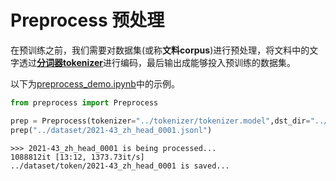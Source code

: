 # Preprocess 预处理

在预训练之前，我们需要对数据集(或称**文料corpus**)进行预处理，将文料中的文字透过[**分词器tokenizer**](tokenizer)进行编码，最后输出成能够投入预训练的数据集。

以下为[preprocess_demo.ipynb](preprocess_demo.ipynb)中的示例。
```python
from preprocess import Preprocess

prep = Preprocess(tokenizer="../tokenizer/tokenizer.model",dst_dir="../dataset/token")
prep("../dataset/2021-43_zh_head_0001.jsonl")
```
```
>>> 2021-43_zh_head_0001 is being processed...
1088812it [13:12, 1373.73it/s]
../dataset/token/2021-43_zh_head_0001 is saved...
```
